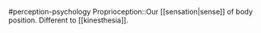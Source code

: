 #perception-psychology 
Proprioception::Our [[sensation|sense]] of body position. Different to [[kinesthesia]].
<!--SR:!2024-02-05,3,250-->